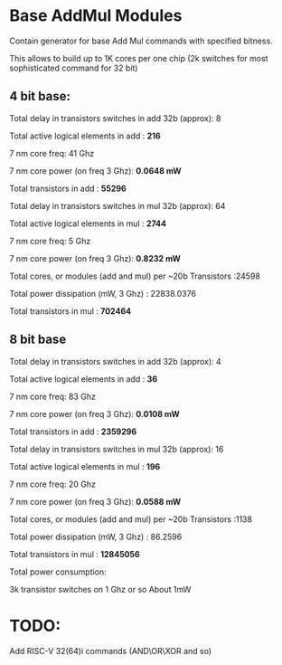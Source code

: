 # Base AddMul Modules
Contain generator for base Add Mul commands with specified bitness.

This allows to build up to 1K cores per one chip (2k switches for most sophisticated command for 32 bit)

## 4 bit base:

Total delay in transistors switches in add 32b (approx): 8

Total active logical elements in add : **216**

7 nm core freq: 41 Ghz

7 nm core power (on freq 3 Ghz): **0.0648 mW**

Total transistors in add : **55296**


Total delay in transistors switches in mul 32b (approx): 64

Total active logical elements in mul : **2744**

7 nm core freq: 5 Ghz

7 nm core power (on freq 3 Ghz): **0.8232 mW**

Total cores, or modules (add and mul) per ~20b Transistors :24598

Total power dissipation (mW, 3 Ghz) : 22838.0376

Total transistors in mul : **702464**


## 8 bit base

Total delay in transistors switches in add 32b (approx): 4

Total active logical elements in add : **36**

7 nm core freq: 83 Ghz

7 nm core power (on freq 3 Ghz): **0.0108 mW**

Total transistors in add : **2359296**


Total delay in transistors switches in mul 32b (approx): 16

Total active logical elements in mul : **196**

7 nm core freq: 20 Ghz

7 nm core power (on freq 3 Ghz): **0.0588 mW**

Total cores, or modules (add and mul) per ~20b Transistors :1138

Total power dissipation (mW, 3 Ghz) : 86.2596

Total transistors in mul : **12845056**



Total power consumption:

3k transistor switches on 1 Ghz or so
About 1mW

# TODO:
Add RISC-V 32(64)i commands (AND\OR\XOR and so)
